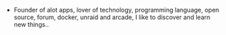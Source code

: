 - Founder of alot apps, lover of technology, programming language, open source, forum, docker, unraid and arcade, I like to discover and learn new things..
  <br>

















































































































































































































































































































































































































































































































